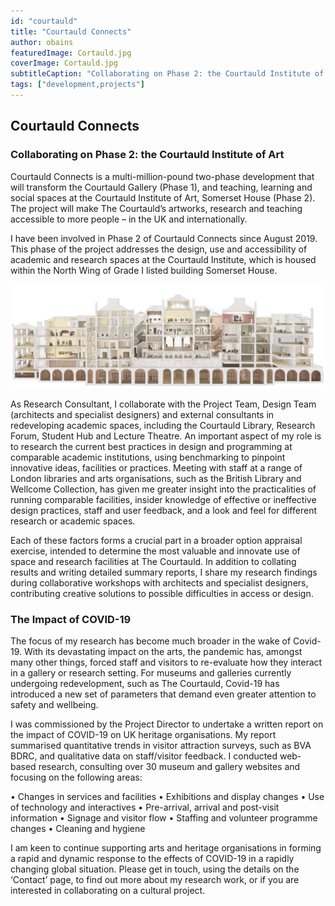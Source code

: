 ```yaml
---
id: "courtauld"
title: "Courtauld Connects"
author: obains
featuredImage: Cortauld.jpg
coverImage: Cortauld.jpg
subtitleCaption: "Collaborating on Phase 2: the Courtauld Institute of Art"
tags: ["development,projects"]
---
```

## Courtauld Connects

### Collaborating on Phase 2: the Courtauld Institute of Art

Courtauld Connects is a multi-million-pound two-phase development that will transform the Courtauld Gallery (Phase 1), and teaching, learning and social spaces at the Courtauld Institute of Art, Somerset House (Phase 2). The project will make The Courtauld’s artworks, research and teaching accessible to more people – in the UK and internationally.

I have been involved in Phase 2 of Courtauld Connects since August 2019. This phase of the project addresses the design, use and accessibility of academic and research spaces at the Courtauld Institute, which is housed within the North Wing of Grade I listed building Somerset House.  

<img src="https://github.com/floraml/filehosting/blob/master/Courtauld%20pic.jpg" width="640"/>

As Research Consultant, I collaborate with the Project Team, Design Team (architects and specialist designers) and external consultants in redeveloping academic spaces, including the Courtauld Library, Research Forum, Student Hub and Lecture Theatre. An important aspect of my role is to research the current best practices in design and programming at comparable academic institutions, using benchmarking to pinpoint innovative ideas, facilities or practices. Meeting with staff at a range of London libraries and arts organisations, such as the British Library and Wellcome Collection, has given me greater insight into the practicalities of running comparable facilities, insider knowledge of effective or ineffective design practices, staff and user feedback, and a look and feel for different research or academic spaces.

Each of these factors forms a crucial part in a broader option appraisal exercise, intended to determine the most valuable and innovate use of space and research facilities at The Courtauld. In addition to collating results and writing detailed summary reports, I share my research findings during collaborative workshops with architects and specialist designers, contributing creative solutions to possible difficulties in access or design.

### The Impact of COVID-19 

The focus of my research has become much broader in the wake of Covid-19. With its devastating impact on the arts, the pandemic has, amongst many other things, forced staff and visitors to re-evaluate how they interact in a gallery or research setting. For museums and galleries currently undergoing redevelopment, such as The Courtauld, Covid-19 has introduced a new set of parameters that demand even greater attention to safety and wellbeing. 

I was commissioned by the Project Director to undertake a written report on the impact of COVID-19 on UK heritage organisations. My report summarised quantitative trends in visitor attraction surveys, such as BVA BDRC, and qualitative data on staff/visitor feedback. I conducted web-based research, consulting over 30 museum and gallery websites and focusing on the following areas:

•	Changes in services and facilities
•	Exhibitions and display changes
•	Use of technology and interactives
•	Pre-arrival, arrival and post-visit information
•	Signage and visitor flow
•	Staffing and volunteer programme changes
•	Cleaning and hygiene

I am keen to continue supporting arts and heritage organisations in forming a rapid and dynamic response to the effects of COVID-19 in a rapidly changing global situation. Please get in touch, using the details on the ‘Contact’ page, to find out more about my research work, or if you are interested in collaborating on a cultural project. 


